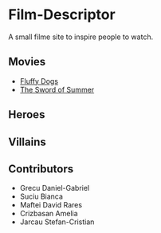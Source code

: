 # Film-Descriptor

A small filme site to inspire people to watch.

## Movies

- [Fluffy Dogs](movies/fluffy_dogs.md)
- [The Sword of Summer](movies/the_sword_of_summer.md)

## Heroes

## Villains

## Contributors

- Grecu Daniel-Gabriel
- Suciu Bianca
- Maftei David Rares
- Crizbasan Amelia
- Jarcau Stefan-Cristian
